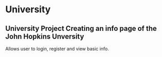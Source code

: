 # University
University Project
Creating an info page of the John Hopkins Unversity
---------------------------------------------
Allows user to login, register and view basic info.
